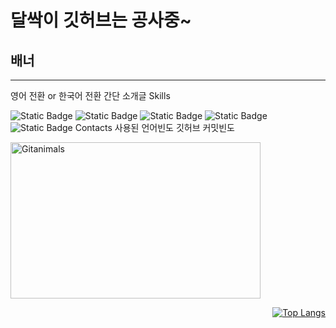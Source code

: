 # 달싹이 깃허브는 공사중~
## 배너
---
영어 전환 or 한국어 전환
간단 소개글
Skills

![Static Badge](https://img.shields.io/badge/C-A8B9CC?style=plastic&logo=C&logoColor=ffffff)
![Static Badge](https://img.shields.io/badge/C%2B%2B-00599C?style=plastic&logo=C%2B%2B&logoColor=ffffff)
![Static Badge](https://img.shields.io/badge/C%23-black?style=plastic)
![Static Badge](https://img.shields.io/badge/Python-3776AB?style=plastic&logo=Python&logoColor=ffffff)<br>
![Static Badge](https://img.shields.io/badge/Unity-black?style=plastic&logo=Unity&logoColor=ffffff)
Contacts
사용된 언어빈도
깃허브 커밋빈도


<p align="left">
  <a href="https://github.com/devxb/gitanimals">
    <img src="https://render.gitanimals.org/farms/j1sung" width="400" height="250" alt="Gitanimals" />
  </a>
</p>
<p align="right">
  <a href="https://github.com/j1sung">
    <img src="https://github-readme-stats.vercel.app/api/top-langs/?username=j1sung&layout=compact" alt="Top Langs" />
  </a>
</p>
